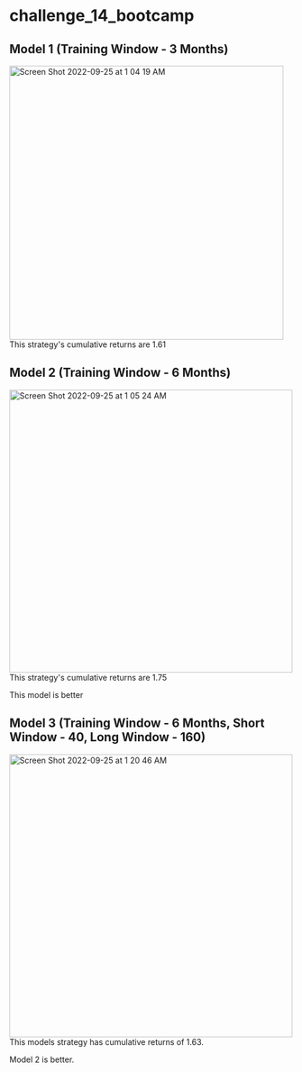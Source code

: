 # challenge_14_bootcamp

## Model 1 (Training Window - 3 Months)

<img width="486" alt="Screen Shot 2022-09-25 at 1 04 19 AM" src="https://user-images.githubusercontent.com/107518702/192129568-3712307e-0ce1-4922-b3cc-15d3baa773e0.png">
This strategy's cumulative returns are 1.61


## Model 2 (Training Window - 6 Months)

<img width="502" alt="Screen Shot 2022-09-25 at 1 05 24 AM" src="https://user-images.githubusercontent.com/107518702/192129251-54530c55-3160-4422-a4c1-e5b787c23f43.png">
This strategy's cumulative returns are 1.75

This model is better


## Model 3 (Training Window - 6 Months, Short Window - 40, Long Window - 160)

<img width="502" alt="Screen Shot 2022-09-25 at 1 20 46 AM" src="https://user-images.githubusercontent.com/107518702/192129549-20d45b16-bb31-49bf-a7e9-9b5ac90295bb.png">
This models strategy has cumulative returns of 1.63.

Model 2 is better.






